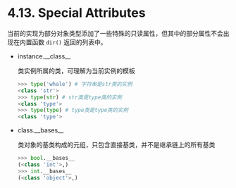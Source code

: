 # 4.13. Special Attributes

当前的实现为部分对象类型添加了一些特殊的只读属性，但其中的部分属性不会出现在内置函数 `dir()` 返回的列表中。

- instance.\_\_class\_\_

  类实例所属的类，可理解为当前实例的模板

  ```python
  >>> type('whale') # 字符串是str类的实例
  <class 'str'>
  >>> type(str) # str类是type类的实例
  <class 'type'>
  >>> type(type) # type类是type类的实例
  <class 'type'>
  ```

- class.\_\_bases\_\_

  类对象的基类构成的元组，只包含直接基类，并不是继承链上的所有基类

  ```python
  >>> bool.__bases__
  (<class 'int'>,)
  >>> int.__bases__
  (<class 'object'>,)
  ```



